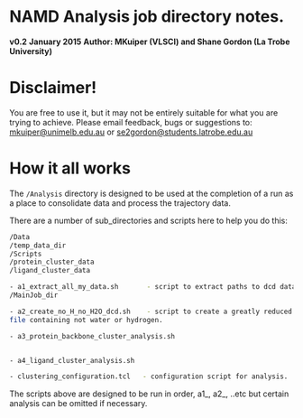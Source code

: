 # NAMD Analysis job directory notes.

**v0.2**
**January 2015**
**Author: MKuiper (VLSCI) and Shane Gordon (La Trobe University)**

# Disclaimer!

You are free to use it, but it may not be entirely suitable for what you are
trying to achieve.  Please email feedback, bugs or suggestions to:
<a href="mailto:mkuiper@unimelb.edu.au">mkuiper@unimelb.edu.au</a> or
<a href="mailto:se2gordon@students.latrobe.edu.au">se2gordon@students.latrobe.edu.au</a>

# How it all works

The `/Analysis` directory is designed to be used at the completion of a run as a
place to consolidate data and process the trajectory data.

There are a number of sub_directories and scripts here to help you do this:

```sh
/Data
/temp_data_dir
/Scripts
/protein_cluster_data
/ligand_cluster_data

- a1_extract_all_my_data.sh       - script to extract paths to dcd data in
/MainJob_dir

- a2_create_no_H_no_H2O_dcd.sh    - script to create a greatly reduced data
file containing not water or hydrogen.

- a3_protein_backbone_cluster_analysis.sh


- a4_ligand_cluster_analysis.sh

- clustering_configuration.tcl   - configuration script for analysis.
```

The scripts above are designed to be run in order,  a1_, a2_, ..etc but certain
analysis can be omitted if necessary.
